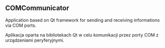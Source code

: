 ## COMCommunicator
Application based on Qt framework for sending and receiving informations via COM ports.

Aplikacja oparta na bibliotekach Qt w celu komunikacji przez porty COM z urządzeniami peryferyjnymi.

